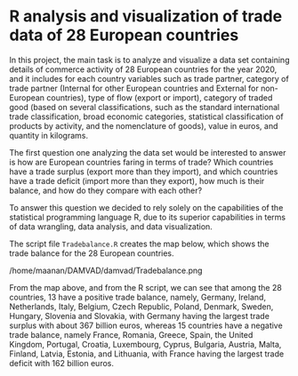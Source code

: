# R analysis and visualization of trade data of 28 European countries

In this project, the main task is to analyze and visualize a data set containing details of commerce activity of 28 European countries for the year 2020, and it includes for each country variables such as trade partner, category of trade partner (Internal for other European countries and External for non-European countries), type of flow (export or import), category of traded good (based on several classifications, such as the standard international trade classification, broad economic categories, statistical classification of products by activity, and the nomenclature of goods), value in euros, and quantity in kilograms.

The first question one analyzing the data set would be interested to answer is how are European countries faring in terms of trade? Which countries have a trade surplus (export more than they import), and which countries have a trade deficit (import more than they export), how much is their balance, and how do they compare with each other?

To answer this question we decided to rely solely on the capabilities of the statistical programming language R, due to its superior capabilities in terms of data wrangling, data analysis, and data visualization.

The script file `Tradebalance.R` creates the map below, which shows the trade balance for the 28 European countries. 

/home/maanan/DAMVAD/damvad/Tradebalance.png

From the map above, and from the R script, we can see that among the 28 countries, 13 have a positive trade balance, namely, Germany, Ireland, Netherlands, Italy, Belgium, Czech Republic, Poland, Denmark, Sweden, Hungary, Slovenia and Slovakia, with Germany having the largest trade surplus with about 367 billion euros, whereas 15 countries have a negative trade balance, namely France, Romania, Greece, Spain, the United Kingdom, Portugal, Croatia, Luxembourg, Cyprus, Bulgaria, Austria, Malta, Finland, Latvia, Estonia, and Lithuania, with France having the largest trade deficit with 162 billion euros.
